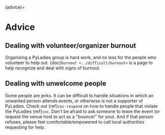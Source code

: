 (advice)=

# Advice

## Dealing with volunteer/organizer burnout

Organizing a PyLadies group is hard work, and no less for the people who volunteer to help out. {doc}`burnout <../difficult/burnout>` is a page to help recognize and deal with signs of burnout.

## Dealing with unwelcome people

Some people are jerks. It can be difficult to handle situations in which an unwanted person attends events, or otherwise is not a supporter of PyLadies. 
Check out {ref}`coc-respond` on how to handle people that violate the PyLadies {ref}`coc`.
Don't be afraid to ask someone to leave the event (or request the venue host to act as a "bouncer" for you).
And if that person refuses, please feel comfortable/empowered to call local authorities requesting for help.
